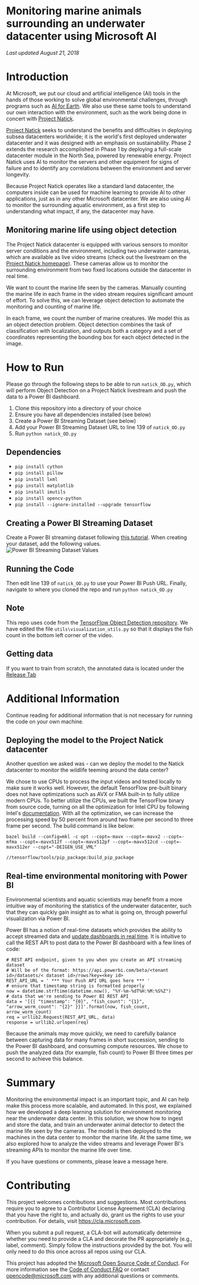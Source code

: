 # **Monitoring marine animals surrounding an underwater datacenter using Microsoft AI**
*Last updated August 21, 2018*

# **Introduction**
At Microsoft, we put our cloud and artificial intelligence (AI) tools in the hands of those working to solve global environmental challenges, through programs such as [AI for Earth](https://www.microsoft.com/en-us/aiforearth/). We also use these same tools to understand our own interaction with the environment, such as the work being done in concert with [Project Natick](https://natick.research.microsoft.com/).

[Project Natick](https://natick.research.microsoft.com/) seeks to understand the benefits and difficulties in deploying subsea datacenters worldwide; it is the world&#39;s first deployed underwater datacenter and it was designed with an emphasis on sustainability. Phase 2 extends the research accomplished in Phase 1 by deploying a full-scale datacenter module in the North Sea, powered by renewable energy. Project Natick uses AI to monitor the servers and other equipment for signs of failure and to identify any correlations between the environment and server longevity.

Because Project Natick operates like a standard land datacenter, the computers inside can be used for machine learning to provide AI to other applications, just as in any other Microsoft datacenter. We are also using AI to monitor the surrounding aquatic environment, as a first step to understanding what impact, if any, the datacenter may have.

## **Monitoring marine life using object detection**

The Project Natick datacenter is equipped with various sensors to monitor server conditions and the environment, including two underwater cameras, which are available as live video streams (check out the livestream on the [Project Natick homepage](https://natick.research.microsoft.com/#section-live)). These cameras allow us to monitor the surrounding environment from two fixed locations outside the datacenter in real time.

We want to count the marine life seen by the cameras. Manually counting the marine life in each frame in the video stream requires significant amount of effort. To solve this, we can leverage object detection to automate the monitoring and counting of marine life.

In each frame, we count the number of marine creatures. We model this as an object detection problem. Object detection combines the task of classification with localization, and outputs both a category and a set of coordinates representing the bounding box for each object detected in the image. 

# **How to Run**
Please go through the following steps to be able to run `natick_OD.py`, which will perform Object Detection on a Project Natick livestream and push the data to a Power BI dashboard. 

1. Clone this repository into a directory of your choice
2. Ensure you have all dependencies installed (see below)
3. Create a Power BI Streaming Dataset (see below)
4. Add your Power BI Streaming Dataset URL to line 139 of `natick_OD.py`
5. Run `python natick_OD.py`

## Dependencies
- `pip install cython`
- `pip install pillow`
- `pip install lxml`
- `pip install matplotlib`
- `pip install imutils`
- `pip install opencv-python`
- `pip install --ignore-installed --upgrade tensorflow`

## Creating a Power BI Streaming Dataset
Create a Power BI streaming dataset following [this tutorial](https://docs.microsoft.com/en-us/power-bi/service-real-time-streaming). When creating your dataset, add the following values.
![Power BI Streaming Dataset Values](images/PowerBIsetup.PNG)

## Running the Code
Then edit line 139 of `natick_OD.py` to use your Power BI Push URL. Finally, navigate to where you cloned the repo and run `python natick_OD.py`

## Note
This repo uses code from the [TensorFlow Object Detection repository](https://github.com/tensorflow/models/tree/master/research/object_detection). We have edited the file `utils\visualization_utils.py` so that it displays the fish count in the bottom left corner of the video.

## Getting data
If you want to train from scratch, the annotated data is located under the [Release Tab](https://github.com/Microsoft/Project_Natick_Analysis/releases)

# Additional Information
Continue reading for additional information that is not necessary for running the code on your own machine.

## **Deploying the model to the Project Natick datacenter**

Another question we asked was - can we deploy the model to the Natick datacenter to monitor the wildlife teeming around the data center?

We chose to use CPUs to process the input videos and tested locally to make sure it works well. However, the default TensorFlow pre-built binary does not have optimizations such as AVX or FMA built-in to fully utilize modern CPUs. To better utilize the CPUs, we built the TensorFlow binary from source code, turning on all the optimization for Intel CPU by following Intel&#39;s [documentation](https://software.intel.com/en-us/articles/intel-optimization-for-tensorflow-installation-guide). With all the optimization, we can increase the processing speed by 50 percent from around two frame per second to three frame per second. The build command is like below:

```
bazel build --config=mkl -c opt --copt=-mavx --copt=-mavx2 --copt=-mfma --copt=-mavx512f --copt=-mavx512pf --copt=-mavx512cd --copt=-mavx512er --copt="-DEIGEN_USE_VML"

//tensorflow/tools/pip_package:build_pip_package
```

## **Real-time environmental monitoring with Power BI**

Environmental scientists and aquatic scientists may benefit from a more intuitive way of monitoring the statistics of the underwater datacenter, such that they can quickly gain insight as to what is going on, through powerful visualization via Power BI.

Power BI has a notion of real-time datasets which provides the ability to accept streamed data and [update dashboards in real time](https://docs.microsoft.com/en-us/power-bi/service-real-time-streaming). It is intuitive to call the REST API to post data to the Power BI dashboard with a few lines of code:

```
# REST API endpoint, given to you when you create an API streaming dataset
# Will be of the format: https://api.powerbi.com/beta/<tenant id>/datasets/< dataset id>/rows?key=<key id>
REST_API_URL = ' *** Your Push API URL goes here *** '
# ensure that timestamp string is formatted properly
now = datetime.strftime(datetime.now(), "%Y-%m-%dT%H:%M:%S%Z")
# data that we're sending to Power BI REST API
data = '[{{ "timestamp": "{0}", "fish_count": "{1}", "arrow_worm_count": "{2}" }}]'.format(now, fish_count, arrow_worm_count)
req = urllib2.Request(REST_API_URL, data)
response = urllib2.urlopen(req)
```

Because the animals may move quickly, we need to carefully balance between capturing data for many frames in short succession, sending to the Power BI dashboard, and consuming compute resources. We chose to push the analyzed data (for example, fish count) to Power BI three times per second to achieve this balance.

# **Summary**
Monitoring the environmental impact is an important topic, and AI can help make this process more scalable, and automated. In this post, we explained how we developed a deep learning solution for environment monitoring near the underwater data center. In this solution, we show how to ingest and store the data, and train an underwater animal detector to detect the marine life seen by the cameras. The model is then deployed to the machines in the data center to monitor the marine life. At the same time, we also explored how to analyze the video streams and leverage Power BI&#39;s streaming APIs to monitor the marine life over time.

If you have questions or comments, please leave a message here.

# Contributing
This project welcomes contributions and suggestions.  Most contributions require you to agree to a
Contributor License Agreement (CLA) declaring that you have the right to, and actually do, grant us
the rights to use your contribution. For details, visit https://cla.microsoft.com.

When you submit a pull request, a CLA-bot will automatically determine whether you need to provide
a CLA and decorate the PR appropriately (e.g., label, comment). Simply follow the instructions
provided by the bot. You will only need to do this once across all repos using our CLA.

This project has adopted the [Microsoft Open Source Code of Conduct](https://opensource.microsoft.com/codeofconduct/).
For more information see the [Code of Conduct FAQ](https://opensource.microsoft.com/codeofconduct/faq/) or
contact [opencode@microsoft.com](mailto:opencode@microsoft.com) with any additional questions or comments.
